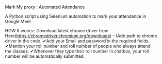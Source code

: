 Mark My proxy : Automated Attendance

A Python script using Selenium automation to mark your attendance in Google Meet

HOW It works::
Download latest chrome driver from Here(https://chromedriver.chromium.org/downloads)
 :-)Add path to chrome driver in the code.
✔Add your Email and password in the required fields.
✔Mention your roll number and roll number of people who always attend the classes.
✔Whenever they type their roll number in chatbox, your roll number will be automatically submitted.
